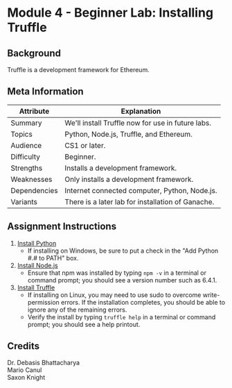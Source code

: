 # Module 4 - Beginner Lab: Installing Truffle

## Background
Truffle is a development framework for Ethereum.

## Meta Information
| Attribute | Explanation |
| - | - |
| Summary | We'll install Truffle now for use in future labs. |
| Topics | Python, Node.js, Truffle, and Ethereum. |
| Audience | CS1 or later. |
| Difficulty | Beginner. |
| Strengths | Installs a development framework. |
| Weaknesses | Only installs a development framework. |
| Dependencies | Internet connected computer, Python, Node.js. |
| Variants | There is a later lab for installation of Ganache. |

## Assignment Instructions
1. [Install Python][python-install]
    * If installing on Windows, be sure to put a check in the "Add Python #.# to PATH" box.
2. [Install Node.js][nodejs-install]
    * Ensure that npm was installed by typing `npm -v` in a terminal or command prompt; you should see a version number such as 6.4.1.
3. [Install Truffle][truffle-install]
    * If installing on Linux, you may need to use sudo to overcome write-permission errors. If the installation completes, you should be able to ignore any of the remaining errors.
    * Verify the install by typing `truffle help` in a terminal or command prompt; you should see a help printout.

## Credits
Dr. Debasis Bhattacharya  
Mario Canul  
Saxon Knight  

[python-install]: https://www.python.org/downloads/
[nodejs-install]: https://nodejs.org/en/download/package-manager/
[truffle-install]: https://truffleframework.com/truffle
